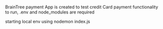 BrainTree payment App is created to test credit Card payment functionality
to run, .env and node_modules are required

starting local env using nodemon index.js
